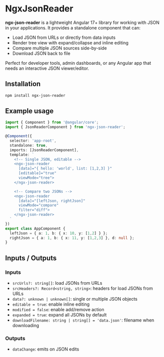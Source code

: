# NgxJsonReader

**ngx-json-reader** is a lightweight Angular 17+ library for working with JSON in your applications.
It provides a standalone component that can:

- Load JSON from URLs or directly from data inputs
- Render tree view with expand/collapse and inline editing
- Compare multiple JSON sources side-by-side
- Download JSON back to file

Perfect for developer tools, admin dashboards, or any Angular app that needs an interactive JSON viewer/editor.

## Installation

```bash
npm install ngx-json-reader
```

## Example usage

```typescript
import { Component } from '@angular/core';
import { JsonReaderComponent } from 'ngx-json-reader';

@Component({
  selector: 'app-root',
  standalone: true,
  imports: [JsonReaderComponent],
  template: `
    <!-- Single JSON, editable -->
    <ngx-json-reader
      [data]="{ hello: 'world', list: [1,2,3] }"
      [editable]="true"
      viewMode="tree">
    </ngx-json-reader>

    <!-- Compare two JSONs -->
    <ngx-json-reader
      [data]="[leftJson, rightJson]"
      viewMode="compare"
      filter="diff">
    </ngx-json-reader>
  `
})
export class AppComponent {
  leftJson = { a: 1, b: { x: 10, y: [1,2] } };
  rightJson = { a: 1, b: { x: 11, y: [1,2,3] }, d: null };
}
```

## Inputs / Outputs

### Inputs

- `srcUrls?: string[]`: load JSONs from URLs
- `srcHeaders?: Record<string, string>`: headers for load JSONs from URLs
- `data?: unknown | unknown[]`: single or multiple JSON objects
- `editable = true`: enable inline editing
- `modified = false`: enable add/remove action
- `expanded = true`: expand all JSONs by default
- `downloadFilename: string | string[] = 'data.json'`: filename when downloading

### Outputs

- `dataChange`: emits on JSON edits
